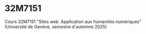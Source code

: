 # 32M7151
Cours 32M7151 "Sites web. Application aux humanités numériques" (Université de Genève, semestre d'automne 2025)
